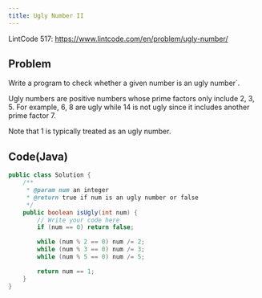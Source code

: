 ```yaml
---
title: Ugly Number II
---
```


LintCode 517: https://www.lintcode.com/en/problem/ugly-number/

## Problem

Write a program to check whether a given number is an ugly number`.

Ugly numbers are positive numbers whose prime factors only include 2, 3, 5. For example, 6, 8 are ugly while 14 is not ugly since it includes another prime factor 7.

Note that 1 is typically treated as an ugly number.

## Code(Java)

```java
public class Solution {
    /**
     * @param num an integer
     * @return true if num is an ugly number or false
     */
    public boolean isUgly(int num) {
        // Write your code here
        if (num == 0) return false;

        while (num % 2 == 0) num /= 2;
        while (num % 3 == 0) num /= 3;
        while (num % 5 == 0) num /= 5;

        return num == 1;
    }
}
```
